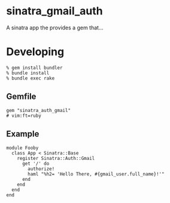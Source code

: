 sinatra_gmail_auth
==================

A sinatra app the provides a gem that...

Developing
==========
    % gem install bundler
    % bundle install
    % bundle exec rake

Gemfile
-------
    gem "sinatra_auth_gmail"
    # vim:ft=ruby

Example
-------
    module Fooby
      class App < Sinatra::Base
        register Sinatra::Auth::Gmail
          get '/' do
            authorize!
            haml "%h2= 'Hello There, #{gmail_user.full_name}!'"
          end
        end
      end
    end
